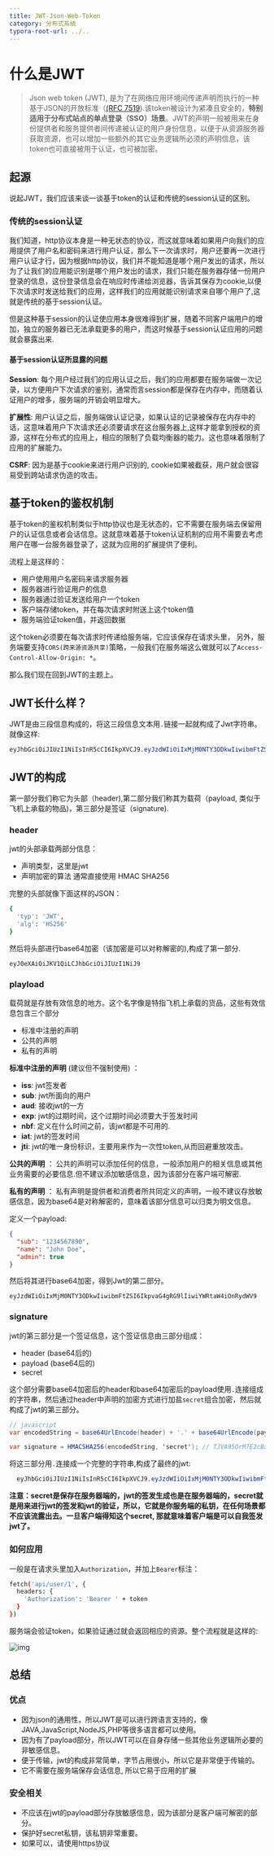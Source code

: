 ```yaml
---
title: JWT-Json-Web-Token
category: 分布式系统
typora-root-url: ../..
---
```


# 什么是JWT

> Json web token (JWT), 是为了在网络应用环境间传递声明而执行的一种基于JSON的开放标准（[(RFC 7519](https://link.jianshu.com?t=https://tools.ietf.org/html/rfc7519)).该token被设计为紧凑且安全的，**特别适用于分布式站点的单点登录（SSO）场景**。JWT的声明一般被用来在身份提供者和服务提供者间传递被认证的用户身份信息，以便于从资源服务器获取资源，也可以增加一些额外的其它业务逻辑所必须的声明信息，该token也可直接被用于认证，也可被加密。

## 起源

说起JWT，我们应该来谈一谈基于token的认证和传统的session认证的区别。

### 传统的session认证

我们知道，http协议本身是一种无状态的协议，而这就意味着如果用户向我们的应用提供了用户名和密码来进行用户认证，那么下一次请求时，用户还要再一次进行用户认证才行，因为根据http协议，我们并不能知道是哪个用户发出的请求，所以为了让我们的应用能识别是哪个用户发出的请求，我们只能在服务器存储一份用户登录的信息，这份登录信息会在响应时传递给浏览器，告诉其保存为cookie,以便下次请求时发送给我们的应用，这样我们的应用就能识别请求来自哪个用户了,这就是传统的基于session认证。

但是这种基于session的认证使应用本身很难得到扩展，随着不同客户端用户的增加，独立的服务器已无法承载更多的用户，而这时候基于session认证应用的问题就会暴露出来.

#### 基于session认证所显露的问题

**Session**: 每个用户经过我们的应用认证之后，我们的应用都要在服务端做一次记录，以方便用户下次请求的鉴别，通常而言session都是保存在内存中，而随着认证用户的增多，服务端的开销会明显增大。

**扩展性**: 用户认证之后，服务端做认证记录，如果认证的记录被保存在内存中的话，这意味着用户下次请求还必须要请求在这台服务器上,这样才能拿到授权的资源，这样在分布式的应用上，相应的限制了负载均衡器的能力。这也意味着限制了应用的扩展能力。

**CSRF**: 因为是基于cookie来进行用户识别的, cookie如果被截获，用户就会很容易受到跨站请求伪造的攻击。

## 基于token的鉴权机制

基于token的鉴权机制类似于http协议也是无状态的，它不需要在服务端去保留用户的认证信息或者会话信息。这就意味着基于token认证机制的应用不需要去考虑用户在哪一台服务器登录了，这就为应用的扩展提供了便利。

流程上是这样的：

- 用户使用用户名密码来请求服务器
- 服务器进行验证用户的信息
- 服务器通过验证发送给用户一个token
- 客户端存储token，并在每次请求时附送上这个token值
- 服务端验证token值，并返回数据

这个token必须要在每次请求时传递给服务端，它应该保存在请求头里， 另外，服务端要支持`CORS(跨来源资源共享)`策略，一般我们在服务端这么做就可以了`Access-Control-Allow-Origin: *`。

那么我们现在回到JWT的主题上。

## JWT长什么样？

JWT是由三段信息构成的，将这三段信息文本用`.`链接一起就构成了Jwt字符串。就像这样:



```css
eyJhbGciOiJIUzI1NiIsInR5cCI6IkpXVCJ9.eyJzdWIiOiIxMjM0NTY3ODkwIiwibmFtZSI6IkpvaG4gRG9lIiwiYWRtaW4iOnRydWV9.TJVA95OrM7E2cBab30RMHrHDcEfxjoYZgeFONFh7HgQ
```

## JWT的构成

第一部分我们称它为头部（header),第二部分我们称其为载荷（payload, 类似于飞机上承载的物品)，第三部分是签证（signature).

### header

jwt的头部承载两部分信息：

- 声明类型，这里是jwt
- 声明加密的算法 通常直接使用 HMAC SHA256

完整的头部就像下面这样的JSON：



```bash
{
  'typ': 'JWT',
  'alg': 'HS256'
}
```

然后将头部进行base64加密（该加密是可以对称解密的),构成了第一部分.



```undefined
eyJ0eXAiOiJKV1QiLCJhbGciOiJIUzI1NiJ9
```

### playload

载荷就是存放有效信息的地方。这个名字像是特指飞机上承载的货品，这些有效信息包含三个部分

- 标准中注册的声明
- 公共的声明
- 私有的声明

**标准中注册的声明** (建议但不强制使用) ：

- **iss**: jwt签发者
- **sub**: jwt所面向的用户
- **aud**: 接收jwt的一方
- **exp**: jwt的过期时间，这个过期时间必须要大于签发时间
- **nbf**: 定义在什么时间之前，该jwt都是不可用的.
- **iat**: jwt的签发时间
- **jti**: jwt的唯一身份标识，主要用来作为一次性token,从而回避重放攻击。

**公共的声明** ：
 公共的声明可以添加任何的信息，一般添加用户的相关信息或其他业务需要的必要信息.但不建议添加敏感信息，因为该部分在客户端可解密.

**私有的声明** ：
 私有声明是提供者和消费者所共同定义的声明，一般不建议存放敏感信息，因为base64是对称解密的，意味着该部分信息可以归类为明文信息。

定义一个payload:



```json
{
  "sub": "1234567890",
  "name": "John Doe",
  "admin": true
}
```

然后将其进行base64加密，得到Jwt的第二部分。



```undefined
eyJzdWIiOiIxMjM0NTY3ODkwIiwibmFtZSI6IkpvaG4gRG9lIiwiYWRtaW4iOnRydWV9
```

### signature

jwt的第三部分是一个签证信息，这个签证信息由三部分组成：

- header (base64后的)
- payload (base64后的)
- secret

这个部分需要base64加密后的header和base64加密后的payload使用`.`连接组成的字符串，然后通过header中声明的加密方式进行加盐`secret`组合加密，然后就构成了jwt的第三部分。



```csharp
// javascript
var encodedString = base64UrlEncode(header) + '.' + base64UrlEncode(payload);

var signature = HMACSHA256(encodedString, 'secret'); // TJVA95OrM7E2cBab30RMHrHDcEfxjoYZgeFONFh7HgQ
```

将这三部分用`.`连接成一个完整的字符串,构成了最终的jwt:



```css
  eyJhbGciOiJIUzI1NiIsInR5cCI6IkpXVCJ9.eyJzdWIiOiIxMjM0NTY3ODkwIiwibmFtZSI6IkpvaG4gRG9lIiwiYWRtaW4iOnRydWV9.TJVA95OrM7E2cBab30RMHrHDcEfxjoYZgeFONFh7HgQ
```

**注意：secret是保存在服务器端的，jwt的签发生成也是在服务器端的，secret就是用来进行jwt的签发和jwt的验证，所以，它就是你服务端的私钥，在任何场景都不应该流露出去。一旦客户端得知这个secret, 那就意味着客户端是可以自我签发jwt了。**

### 如何应用

一般是在请求头里加入`Authorization`，并加上`Bearer`标注：



```bash
fetch('api/user/1', {
  headers: {
    'Authorization': 'Bearer ' + token
  }
})
```

服务端会验证token，如果验证通过就会返回相应的资源。整个流程就是这样的:

![img](/assets/img/1821058-2e28fe6c997a60c9.png)

## 总结

### 优点

- 因为json的通用性，所以JWT是可以进行跨语言支持的，像JAVA,JavaScript,NodeJS,PHP等很多语言都可以使用。
- 因为有了payload部分，所以JWT可以在自身存储一些其他业务逻辑所必要的非敏感信息。
- 便于传输，jwt的构成非常简单，字节占用很小，所以它是非常便于传输的。
- 它不需要在服务端保存会话信息, 所以它易于应用的扩展

### 安全相关

- 不应该在jwt的payload部分存放敏感信息，因为该部分是客户端可解密的部分。
- 保护好secret私钥，该私钥非常重要。
- 如果可以，请使用https协议